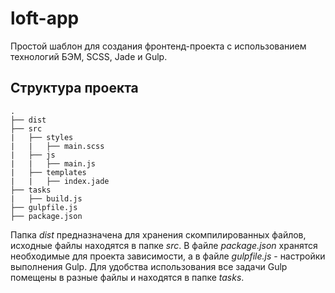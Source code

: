 # loft-app

Простой шаблон для создания фронтенд-проекта с использованием технологий БЭМ, SCSS, Jade и Gulp.

## Структура проекта

    .
    ├── dist
    ├── src
    |   ├── styles
    |   |   ├── main.scss
    |   ├── js
    |   |   ├── main.js
    |   ├── templates
    |   |   ├── index.jade
    ├── tasks
    |   ├── build.js
    ├── gulpfile.js
    ├── package.json

Папка *dist* предназначена для хранения скомпилированных файлов, исходные файлы находятся в папке *src*. В файле *package.json* хранятся необходимые для проекта зависимости, а в файле *gulpfile.js* - настройки выполнения Gulp. Для удобства использования все задачи Gulp помещены в разные файлы и находятся в папке *tasks*.
